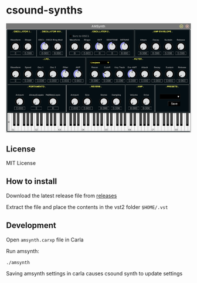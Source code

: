 csound-synths
=============

![amsynth](amsynth.png "AMSynth")

License
-------

MIT License

How to install
--------------

Download the latest release file from [releases](https://github.com/nonameentername/csound-synths/releases)

Extract the file and place the contents in the vst2 folder `$HOME/.vst`

Development
-----------

Open `amsynth.carxp` file in Carla

Run amsynth:

    ./amsynth

Saving amsynth settings in carla causes csound synth to update settings
